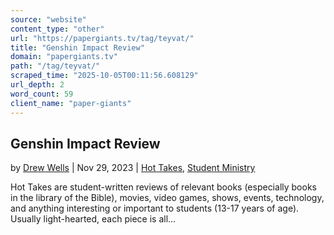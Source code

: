 ```yaml
---
source: "website"
content_type: "other"
url: "https://papergiants.tv/tag/teyvat/"
title: "Genshin Impact Review"
domain: "papergiants.tv"
path: "/tag/teyvat/"
scraped_time: "2025-10-05T00:11:56.608129"
url_depth: 2
word_count: 59
client_name: "paper-giants"
---
```


## Genshin Impact Review

by [Drew Wells](https://papergiants.tv/author/drew/ "Posts by Drew Wells") | Nov 29, 2023 | [Hot Takes](https://papergiants.tv/category/studentresources/hot-takes/), [Student Ministry](https://papergiants.tv/category/studentresources/)

Hot Takes are student-written reviews of relevant books (especially books in the library of the Bible), movies, video games, shows, events, technology, and anything interesting or important to students (13-17 years of age). Usually light-hearted, each piece is all...